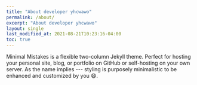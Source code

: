 ```yaml
---
title: "About developer yhcwawo"
permalink: /about/
excerpt: "About developer yhcwawo"
layout: single
last_modified_at: 2021-08-21T10:23:16-04:00
toc: true
---
```


Minimal Mistakes is a flexible two-column Jekyll theme. Perfect for hosting your personal site, blog, or portfolio on GitHub or self-hosting on your own server. As the name implies --- styling is purposely minimalistic to be enhanced and customized by you :smile:.



